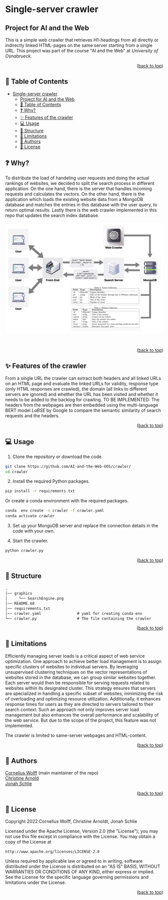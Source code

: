 # Single-server crawler

## Project for AI and the Web
This is a simple web crawler that retrieves H1-headings from all directly or indirectly linked HTML-pages on the same server starting from a single URL.
This project was part of the course "AI and the Web" at _University of Osnabrueck_.
<p align="right">(<a href="#top">back to top</a>)</p>

## 📖 Table of Contents
- [Single-server crawler](#single-server-crawler)
  - [Project for AI and the Web](#project-for-ai-and-the-web)
  - [📖 Table of Contents](#-table-of-contents)
  - [❓ Why?](#-why)
  - [✨ Features of the crawler](#-features-of-the-crawler)
  - [💻 Usage](#-usage)
  - [💾 Structure](#-structure)
  - [🚫 Limitations](#-limitations)
  - [📝 Authors](#-authors)
  - [📎 License](#-license)

## ❓ Why?
To distribute the load of handeling user requests and doing the actual rankings of websites, we decided to split the search process in different application. On the one hand, there is the server that handles incoming requests and calculates the vectors. On the other hand, there is the application which loads the existing website data from a MongoDB database and matches the entries in this database with the user query, to return optimal results. Lastly there is the web crawler implemented in this repo that updates the search index database.
<br/> 
<p align="center">
<img src="graphics/SearchEngine.png" alt="Structure of our search engine" align="middle" width="700" /> 
</p>
<br/> 
<p align="right">(<a href="#top">back to top</a>)</p>

## ✨ Features of the crawler
From a single URL the crawler can extract both headers and all linked URLs on an HTML page and evaluate the linked URLs for validity, response type (only HTML responses are crawled), the domain (all links to different servers are ignored) and whether the URL has been visited and whether it needs to be added to the backlog for crawling.
TO BE IMPLEMENTED: The headers from the webpages are then embedded using the multi-language BERT model _LaBSE_ by Google to compare the semantic similarity of search requests and the headers.
<p align="right">(<a href="#top">back to top</a>)</p>

## 💻 Usage

1. Clone the repository or download the code.

```bash
git clone https://github.com/AI-and-the-Web-UOS/crawler/
cd crawler
```

2. Install the required Python packages.

```bash
pip install -r requirements.txt
```
Or create a conda environment with the required packages.

```bash
conda  env create -n crawler -f crawler.yaml
conda activate crawler 
```

3. Set up your MongoDB server and replace the connection details in the code with your own.

4. Start the crawler.

```bash
python crawler.py
```
<p align="right">(<a href="#top">back to top</a>)</p>

## 💾 Structure
<!-- Project Structure -->

    .
    │── graphics
    │     └── SearchEngine.png
    │── README.md
    │── requirements.txt
    │── crawler.yaml                # yaml for creating conda env
    └── crawler.py                  # The file containing the crawler
<p align="right">(<a href="#top">back to top</a>)</p>

## 🚫 Limitations
Efficiently managing server loads is a critical aspect of web service optimization. One approach to achieve better load management is to assign specific clusters of websites to individual servers. By leveraging unsupervised clustering techniques on the vector representations of websites stored in the database, we can group similar websites together. Each server would then be responsible for serving requests related to websites within its designated cluster. This strategy ensures that servers are specialized in handling a specific subset of websites, minimizing the risk of overloading and optimizing resource utilization. Additionally, it enhances response times for users as they are directed to servers tailored to their search context. Such an approach not only improves server load management but also enhances the overall performance and scalability of the web service. But due to the scope of the project, this feature was not implemented.

The crawler is limited to same-server webpages and HTML-content.
<p align="right">(<a href="#top">back to top</a>)</p>

## 📝 Authors
[Cornelius Wolff](mailto:cowolff@uos.de) (main maintainer of the repo)<br/>
[Christine Arnold](mailto:carnoldt@uni-osnabrueck.de)<br/>
[Jonah Schlie](mailto:jschlie@uni-osnabrueck.de)<br/>

<p align="right">(<a href="#top">back to top</a>)</p>

## 📎 License
Copyright 2022 Cornelius Wolff, Christine Arnoldt, Jonah Schlie

Licensed under the Apache License, Version 2.0 (the "License");
you may not use this file except in compliance with the License.
You may obtain a copy of the License at

    http://www.apache.org/licenses/LICENSE-2.0

Unless required by applicable law or agreed to in writing, software
distributed under the License is distributed on an "AS IS" BASIS,
WITHOUT WARRANTIES OR CONDITIONS OF ANY KIND, either express or implied.
See the License for the specific language governing permissions and
limitations under the License.
<p align="right">(<a href="#top">back to top</a>)</p>
